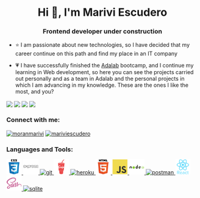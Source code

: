 <h1 align="center">Hi 👋, I'm Marivi Escudero</h1>
<h3 align="center">Frontend developer under construction</h3>

- ⭐ I am passionate about new technologies, so I have decided that my career continue on this path and find my place in an IT company

- 💗 I have successfully finished the <a href="https://adalab.es/">Adalab</a> bootcamp, and I continue my learning in Web development, so here you can see the projects carried out personally and as a team in Adalab and the personal projects in which I am advancing in my knowledge. These are the ones I like the most, and you?

<p align="left">
<a href="https://mariviescudero.github.io/Buscador-series-TV/" target="_blank"><img src="https://user-images.githubusercontent.com/86961323/140638152-6a0e1272-6d3d-417a-af9b-3aa206cb9731.PNG" align="center" width=39%></a>
<a href="https://mariviescudero.github.io/Rick-and-Morty-Characters-Index/#/" target="_blank"><img src="https://user-images.githubusercontent.com/86961323/140638417-c6cc6226-5f7e-43b8-a7c8-4e66e572b9ca.PNG" align="center" width=34%></a>
<a href="http://beta.adalab.es/project-promo-n-module-1-team-6/" target="_blank"><img src="https://user-images.githubusercontent.com/86961323/140638847-afc0ba97-01b8-4327-8465-4844695c8999.PNG" align="center" width=39%></a>
<a href="http://beta.adalab.es/project-promo-n-module-2-team-2/" target="_blank"><img src="https://user-images.githubusercontent.com/86961323/140638571-7019b807-35c0-4bba-8869-062261a72a37.PNG" align="center" width=34%></a>
</p>

<h3 align="left">Connect with me:</h3>
<p align="left">
<a href="https://twitter.com/moranmarivi" target="blank"><img align="center" src="https://raw.githubusercontent.com/rahuldkjain/github-profile-readme-generator/master/src/images/icons/Social/twitter.svg" alt="moranmarivi" height="30" width="40" /></a>
<a href="https://linkedin.com/in/mariviescudero" target="blank"><img align="center" src="https://raw.githubusercontent.com/rahuldkjain/github-profile-readme-generator/master/src/images/icons/Social/linked-in-alt.svg" alt="mariviescudero" height="30" width="40" /></a>
</p>

<h3 align="left">Languages and Tools:</h3>
<p align="left"> <a href="https://www.w3schools.com/css/" target="_blank"> <img src="https://raw.githubusercontent.com/devicons/devicon/master/icons/css3/css3-original-wordmark.svg" alt="css3" width="40" height="40"/> </a> <a href="https://expressjs.com" target="_blank"> <img src="https://raw.githubusercontent.com/devicons/devicon/master/icons/express/express-original-wordmark.svg" alt="express" width="40" height="40"/> </a> <a href="https://git-scm.com/" target="_blank"> <img src="https://www.vectorlogo.zone/logos/git-scm/git-scm-icon.svg" alt="git" width="40" height="40"/> </a> <a href="https://gulpjs.com" target="_blank"> <img src="https://raw.githubusercontent.com/devicons/devicon/master/icons/gulp/gulp-plain.svg" alt="gulp" width="40" height="40"/> </a> <a href="https://heroku.com" target="_blank"> <img src="https://www.vectorlogo.zone/logos/heroku/heroku-icon.svg" alt="heroku" width="40" height="40"/> </a> <a href="https://www.w3.org/html/" target="_blank"> <img src="https://raw.githubusercontent.com/devicons/devicon/master/icons/html5/html5-original-wordmark.svg" alt="html5" width="40" height="40"/> </a> <a href="https://developer.mozilla.org/en-US/docs/Web/JavaScript" target="_blank"> <img src="https://raw.githubusercontent.com/devicons/devicon/master/icons/javascript/javascript-original.svg" alt="javascript" width="40" height="40"/> </a> <a href="https://nodejs.org" target="_blank"> <img src="https://raw.githubusercontent.com/devicons/devicon/master/icons/nodejs/nodejs-original-wordmark.svg" alt="nodejs" width="40" height="40"/> </a> <a href="https://postman.com" target="_blank"> <img src="https://www.vectorlogo.zone/logos/getpostman/getpostman-icon.svg" alt="postman" width="40" height="40"/> </a> <a href="https://reactjs.org/" target="_blank"> <img src="https://raw.githubusercontent.com/devicons/devicon/master/icons/react/react-original-wordmark.svg" alt="react" width="40" height="40"/> </a> <a href="https://sass-lang.com" target="_blank"> <img src="https://raw.githubusercontent.com/devicons/devicon/master/icons/sass/sass-original.svg" alt="sass" width="40" height="40"/> </a> <a href="https://www.sqlite.org/" target="_blank"> <img src="https://www.vectorlogo.zone/logos/sqlite/sqlite-icon.svg" alt="sqlite" width="40" height="40"/> </a> </p>
